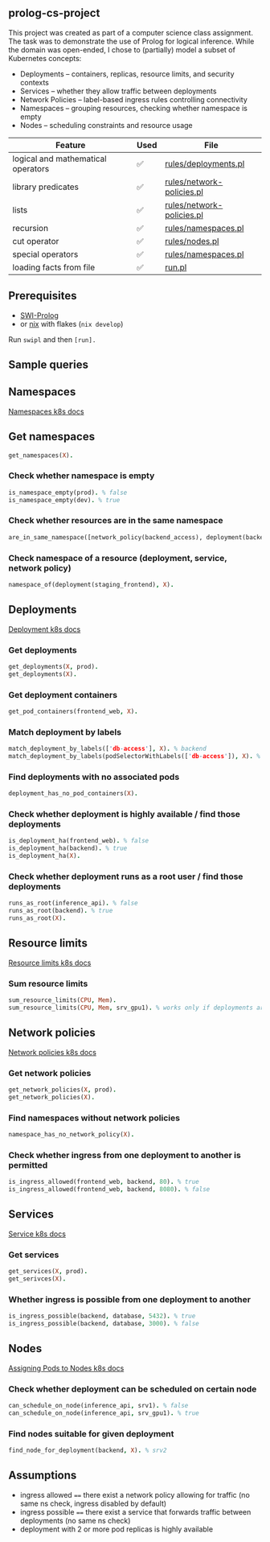 ## prolog-cs-project

This project was created as part of a computer science class assignment. 
The task was to demonstrate the use of Prolog for logical inference.
While the domain was open-ended, I chose to (partially) model a subset of Kubernetes concepts:

* Deployments – containers, replicas, resource limits, and security contexts
* Services – whether they allow traffic between deployments
* Network Policies – label-based ingress rules controlling connectivity
* Namespaces – grouping resources, checking whether namespace is empty
* Nodes – scheduling constraints and resource usage


| Feature                            | Used               | File                                                   |
|------------------------------------|--------------------|--------------------------------------------------------|
| logical and mathematical operators | :white_check_mark: | [rules/deployments.pl](rules/deployments.pl)           |
| library predicates                 | :white_check_mark: | [rules/network-policies.pl](rules/network-policies.pl) |
| lists                              | :white_check_mark: | [rules/network-policies.pl](rules/network-policies.pl) |
| recursion                          | :white_check_mark: | [rules/namespaces.pl](rules/namespaces.pl)             |
| cut operator                       | :white_check_mark: | [rules/nodes.pl](rules/nodes.pl)                       |
| special operators                  | :white_check_mark: | [rules/namespaces.pl](rules/namespaces.pl)             |
| loading facts from file            | :white_check_mark: | [run.pl](run.pl)                                       |


## Prerequisites

* [SWI-Prolog](https://www.swi-prolog.org)
* or [nix](https://nixos.org) with flakes (`nix develop`)

Run `swipl` and then `[run].`

## Sample queries

## Namespaces

[Namespaces k8s docs](https://kubernetes.io/docs/concepts/overview/working-with-objects/namespaces/)

## Get namespaces

```prolog
get_namespaces(X).
```

### Check whether namespace is empty

```prolog
is_namespace_empty(prod). % false
is_namespace_empty(dev). % true
```


### Check whether resources are in the same namespace

```prolog
are_in_same_namespace([network_policy(backend_access), deployment(backend), deployment(inference_api)]). % true
```

### Check namespace of a resource (deployment, service, network policy)

```prolog
namespace_of(deployment(staging_frontend), X).
```

## Deployments

[Deployment k8s docs](https://kubernetes.io/docs/concepts/workloads/controllers/deployment/)

### Get deployments

```prolog
get_deployments(X, prod).
get_deployments(X).
```

### Get deployment containers

```prolog
get_pod_containers(frontend_web, X).
```

### Match deployment by labels

```prolog
match_deployment_by_labels(['db-access'], X). % backend
match_deployment_by_labels(podSelectorWithLabels(['db-access']), X). % backend
```

### Find deployments with no associated pods

```prolog
deployment_has_no_pod_containers(X).
```

### Check whether deployment is highly available / find those deployments

```prolog
is_deployment_ha(frontend_web). % false
is_deployment_ha(backend). % true
is_deployment_ha(X).
```

### Check whether deployment runs as a root user / find those deployments

```prolog
runs_as_root(inference_api). % false
runs_as_root(backend). % true
runs_as_root(X).
```

## Resource limits

[Resource limits k8s docs](https://kubernetes.io/docs/concepts/configuration/manage-resources-containers/)

### Sum resource limits

```prolog
sum_resource_limits(CPU, Mem).
sum_resource_limits(CPU, Mem, srv_gpu1). % works only if deployments are explicitly assigned to nodes
```

## Network policies

[Network policies k8s docs](https://kubernetes.io/docs/concepts/services-networking/network-policies/)

### Get network policies

```prolog
get_network_policies(X, prod).
get_network_policies(X).
```

### Find namespaces without network policies

```prolog
namespace_has_no_network_policy(X).
```

### Check whether ingress from one deployment to another is permitted

```prolog
is_ingress_allowed(frontend_web, backend, 80). % true
is_ingress_allowed(frontend_web, backend, 8080). % false
```

## Services

[Service k8s docs](https://kubernetes.io/docs/concepts/services-networking/service/)

### Get services

```prolog
get_services(X, prod).
get_serivces(X).
```

### Whether ingress is possible from one deployment to another

```prolog
is_ingress_possible(backend, database, 5432). % true
is_ingress_possible(backend, database, 3000). % false
```


## Nodes

[Assigning Pods to Nodes k8s docs](https://kubernetes.io/docs/tasks/configure-pod-container/assign-pods-nodes/)


### Check whether deployment can be scheduled on certain node

```prolog
can_schedule_on_node(inference_api, srv1). % false
can_schedule_on_node(inference_api, srv_gpu1). % true
```

### Find nodes suitable for given deployment

```prolog
find_node_for_deployment(backend, X). % srv2
```


## Assumptions

* ingress allowed `==` there exist a network policy allowing for traffic (no same ns check, ingress disabled by default)
* ingress possible `==` there exist a service that forwards traffic between deployments (no same ns check)
* deployment with 2 or more pod replicas is highly available